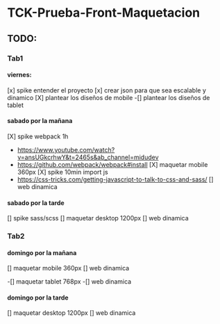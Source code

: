 # TCK-Prueba-Front-Maquetacion

## TODO:
### Tab1
#### viernes:
[x] spike entender el proyecto 
[x] crear json para que sea escalable y dinamico
[X] plantear los diseños de mobile
-[] plantear los diseños de tablet

#### sabado por la mañana
[X] spike webpack 1h 
* https://www.youtube.com/watch?v=ansUGkcrhwY&t=2465s&ab_channel=midudev
* https://github.com/webpack/webpack#install
[X] maquetar mobile 360px
[X] spike 10min import js
* https://css-tricks.com/getting-javascript-to-talk-to-css-and-sass/
[] web dinamica

#### sabado por la tarde
[] spike sass/scss
[] maquetar desktop 1200px
[] web dinamica

### Tab2
#### domingo por la mañana
[] maquetar mobile 360px
[] web dinamica

-[] maquetar tablet 768px
-[] web dinamica

#### domingo por la tarde
[] maquetar desktop 1200px
[] web dinamica

